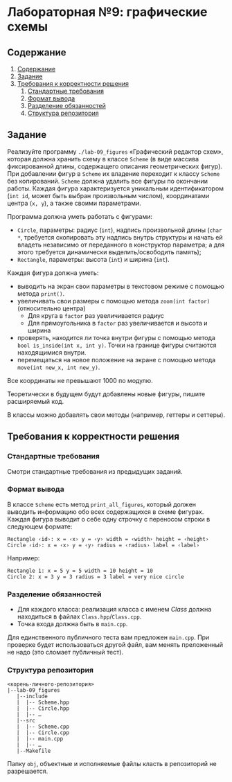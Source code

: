 # Лабораторная №9: графические схемы

## Содержание
1. [Содержание](#содержание)
1. [Задание](#задание)
1. [Требования к корректности решения](#требования-к-корректности-решения)
    1. [Стандартные требования](#стандартные-требования)
    1. [Формат вывода](#формат-вывода)
    1. [Разделение обязанностей](#разделение-обязанностей)
    1. [Структура репозитория](#структура-репозитория)

## Задание
Реализуйте программу `./lab-09_figures` «Графический редактор схем», которая должна хранить схему в
классе `Scheme` (в виде массива фиксированной длины, содержащего описания геометрических фигур).
При добавлении фигур в `Scheme` их владение переходит к классу `Scheme` без копирований.
`Scheme` должна удалить все фигуры по окончании работы.
Каждая фигура характеризуется уникальным идентификатором (`int id`, может быть выбран произвольным
числом), координатами центра (`x, y`), а также своими параметрами.

Программа должна уметь работать с фигурами:
* `Circle`, параметры: радиус (`int`), надпись произвольной длины (`char *`, требуется скопировать
  эту надпись внутрь структуры и начать ей владеть независимо от переданного в конструктор
  параметра; а для этого требуется динамически выделить/освободить память);
* `Rectangle`, параметры: высота (`int`) и ширина (`int`).

Каждая фигура должна уметь:
- выводить на экран свои параметры в текстовом режиме с помощью метода `print()`.
- увеличивать свои размеры с помощью метода `zoom(int factor)` (относительно центра)
  - Для круга в `factor` раз увеличивается радиус
  - Для прямоугольника в `factor` раз увеличивается и высота и ширина
- проверять, находится ли точка внутри фигуры c помощью метода `bool is_inside(int x, int y)`. 
  Точки на границе фигуры считаются находящимися внутри.
- перемещаться на  новое положение на экране с помощью метода `move(int new_x, int new_y)`.

Все координаты не превышают 1000 по модулю.

Теоретически в будущем будут добавлены новые фигуры, пишите расширяемый код.

В классы можно добавлять свои методы (например, геттеры и сеттеры).

## Требования к корректности решения
### Стандартные требования
Смотри стандартные требования из предыдущих заданий.

### Формат вывода
В классе `Scheme` есть метод `print_all_figures`, который должен выводить информацию обо всех
содержащихся в схеме фигурах. Каждая фигура выводит о себе одну строчку с переносом строки в
следующем формате:
```
Rectangle ‹id›: x = ‹x› y = ‹y› width = ‹width› height = ‹height›
Circle ‹id›: x = ‹x› y = ‹y› radius = ‹radius› label = ‹label›
```
Например:
```
Rectangle 1: x = 5 y = 5 width = 10 height = 10
Circle 2: x = 3 y = 3 radius = 3 label = very nice circle
```

### Разделение обязанностей
* Для каждого класса: реализация класса с именем _Class_ должна находиться в файлах
  `Class.hpp`/`Class.cpp`.
* Точка входа должна быть в `main.cpp`.

Для единственного публичного теста вам предложен `main.cpp`. При проверке будет использоваться
другой файл, вам менять преложенный не надо (это сломает публичный тест).

### Структура репозитория
```
<корень-личного-репозитория>
|--lab-09_figures
   |--include
   |  |-- Scheme.hpp
   |  |-- Circle.hpp
   |  |-- …
   |--src
   |  |-- Scheme.cpp
   |  |-- Circle.cpp
   |  |-- main.cpp
   |  |-- …
   |--Makefile
```

Папку `obj`, объектные и исполняемые файлы класть в репозиторий не разрешается.
